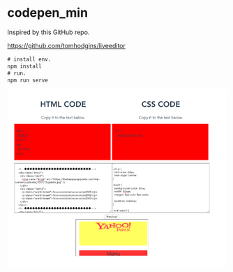 # codepen_min

Inspired by this GitHub repo.    

https://github.com/tomhodgins/liveeditor

    




```
# install env.
npm install
# run.
npm run serve
```


![alt text](https://github.com/miyamotok0105/codepen_min/blob/master/img/img1.jpg)